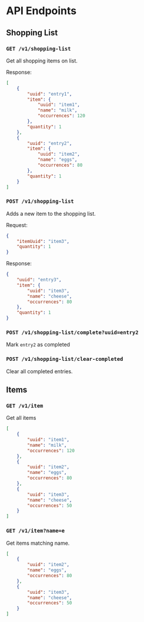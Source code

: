 # API Endpoints

## Shopping List

### `GET /v1/shopping-list`

Get all shopping items on list.

Response:

```json
[
    {
        "uuid": "entry1",
        "item": {
            "uuid": "item1",
            "name": "milk",
            "occurrences": 120
        },
        "quantity": 1
    },
    {
        "uuid": "entry2",
        "item": {
            "uuid": "item2",
            "name": "eggs",
            "occurrences": 80
        },
        "quantity": 1
    }
]
```

### `POST /v1/shopping-list`

Adds a new item to the shopping list.

Request:

```json
{
    "itemUuid": "item3",
    "quantity": 1
}
```

Response:

```json
{
    "uuid": "entry3",
    "item": {
        "uuid": "item3",
        "name": "cheese",
        "occurrences": 80
    },
    "quantity": 1
}
```

### `POST /v1/shopping-list/complete?uuid=entry2`

Mark `entry2` as completed

### `POST /v1/shopping-list/clear-completed`

Clear all completed entries.

## Items

### `GET /v1/item`

Get all items

```json
[
    {
        "uuid": "item1",
        "name": "milk",
        "occurrences": 120
    },
    {
        "uuid": "item2",
        "name": "eggs",
        "occurrences": 80
    },
    {
        "uuid": "item3",
        "name": "cheese",
        "occurrences": 50
    }
]
```

### `GET /v1/item?name=e`

Get items matching name.

```json
[
    {
        "uuid": "item2",
        "name": "eggs",
        "occurrences": 80
    },
    {
        "uuid": "item3",
        "name": "cheese",
        "occurrences": 50
    }
]
```

